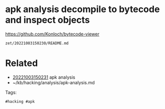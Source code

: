 # apk analysis decompile to bytecode and inspect objects
https://github.com/Konloch/bytecode-viewer

` zet/20221003150230/README.md `

# Related

- [20221003150231](/zet/20221003150231/README.md) apk analysis
- ~/kb/hacking/analysis/apk-analysis.md

Tags:

    #hacking #apk 
